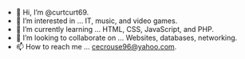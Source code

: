 - 👋 Hi, I’m @curtcurt69.
- 👀 I’m interested in ... IT, music, and video games.
- 🌱 I’m currently learning ... HTML, CSS, JavaScript, and PHP.
- 💞️ I’m looking to collaborate on ... Websites, databases, networking.
- 📫 How to reach me ... cecrouse96@yahoo.com.

<!---
curtcurt69/curtcurt69 is a ✨ special ✨ repository because its `README.md` (this file) appears on your GitHub profile.
You can click the Preview link to take a look at your changes.
--->

